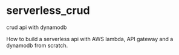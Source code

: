 # serverless_crud
 crud api with dynamodb

 How to build a serverless api with AWS lambda, API gateway and a dynamodb from scratch.
